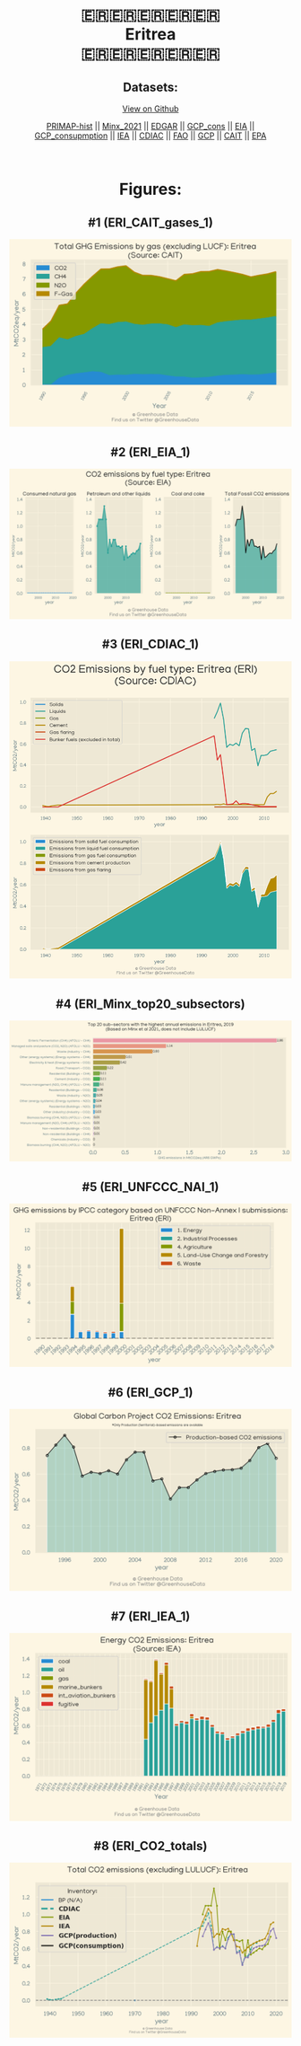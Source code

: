 
<center>
<h1 align="center">
🇪🇷🇪🇷🇪🇷🇪🇷🇪🇷
<br>
Eritrea
<br>
🇪🇷🇪🇷🇪🇷🇪🇷🇪🇷
</h1>
<h2>Datasets:</h2>
<p><a href="https://github.com/dquintani/Greenhouse-Data/tree/master/country_data/ERI_Eritrea/data">View on Github</a>
<br></p><p><a href="data/ERI_PRIMAP-hist.csv">PRIMAP-hist</a> || <a href="data/ERI_Minx_2021.csv">Minx_2021</a> || <a href="data/ERI_EDGAR.csv">EDGAR</a> || <a href="data/ERI_GCP_cons.csv">GCP_cons</a> || <a href="data/ERI_EIA.csv">EIA</a> || <a href="data/ERI_GCP_consupmption.csv">GCP_consupmption</a> || <a href="data/ERI_IEA.csv">IEA</a> || <a href="data/ERI_CDIAC.csv">CDIAC</a> || <a href="data/ERI_FAO.csv">FAO</a> || <a href="data/ERI_GCP.csv">GCP</a> || <a href="data/ERI_CAIT.csv">CAIT</a> || <a href="data/ERI_EPA.csv">EPA</a></p><p><br></p>
<h1>Figures:</h1><h2>#1 (ERI_CAIT_gases_1)</h2>
<p><img alt="" src="figures/ERI_CAIT_gases_1.png" /></p><h2>#2 (ERI_EIA_1)</h2>
<p><img alt="" src="figures/ERI_EIA_1.png" /></p><h2>#3 (ERI_CDIAC_1)</h2>
<p><img alt="" src="figures/ERI_CDIAC_1.png" /></p><h2>#4 (ERI_Minx_top20_subsectors)</h2>
<p><img alt="" src="figures/ERI_Minx_top20_subsectors.png" /></p><h2>#5 (ERI_UNFCCC_NAI_1)</h2>
<p><img alt="" src="figures/ERI_UNFCCC_NAI_1.png" /></p><h2>#6 (ERI_GCP_1)</h2>
<p><img alt="" src="figures/ERI_GCP_1.png" /></p><h2>#7 (ERI_IEA_1)</h2>
<p><img alt="" src="figures/ERI_IEA_1.png" /></p><h2>#8 (ERI_CO2_totals)</h2>
<p><img alt="" src="figures/ERI_CO2_totals.png" /></p>